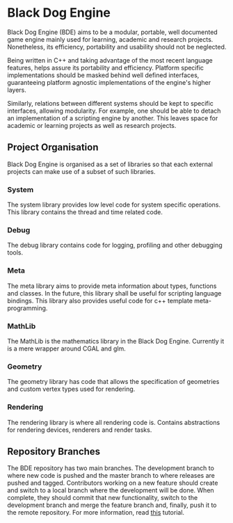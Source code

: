 # Black Dog Engine 

Black Dog Engine (BDE) aims to be a modular, portable, well documented game engine mainly used for learning, academic
and research projects. Nonetheless, its efficiency, portability and usability should not be neglected.

Being written in C++ and taking advantage of the most recent language features, helps assure its portability and
efficiency. Platform specific implementations should be masked behind well defined interfaces, guaranteeing platform
agnostic implementations of the engine's higher layers.

Similarly, relations between different systems should be kept to specific interfaces, allowing modularity. For example,
one should be able to detach an implementation of a scripting engine by another. This leaves space for academic or
learning projects as well as research projects. 

## Project Organisation

Black Dog Engine is organised as a set of libraries so that each external projects can make use of a subset of such
libraries.

### System
The system library provides low level code for system specific operations. This library contains the thread and time
related code. 

### Debug
The debug library contains code for logging, profiling and other debugging tools.

### Meta
The meta library aims to provide meta information about types, functions and classes. In the future, this library shall
be useful for scripting language bindings.
This library also provides useful code for c++ template meta-programming.

### MathLib
The MathLib is the mathematics library in the Black Dog Engine. Currently it is a mere wrapper around CGAL and glm.

### Geometry
The geometry library has code that allows the specification of geometries and custom vertex types used for rendering.

### Rendering
The rendering library is where all rendering code is. Contains abstractions for rendering devices, renderers and render
tasks.

## Repository Branches

The BDE repository has two main branches. The development branch to where new code is pushed and the master branch to
where releases are pushed and tagged. 
Contributors working on a new feature should create and switch to a local branch where the development will be done.
When complete, they should commit that new functionality, switch to the development branch and merge the feature branch
and, finally, push it to the remote repository. 
For more information, read [this](http://nvie.com/posts/a-successful-git-branching-model/) tutorial.

